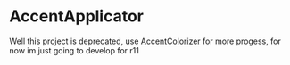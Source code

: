 # AccentApplicator
Well this project is deprecated, use [AccentColorizer](https://github.com/krlvm/AccentColorizer) for more progess, for now im just going to develop for r11
